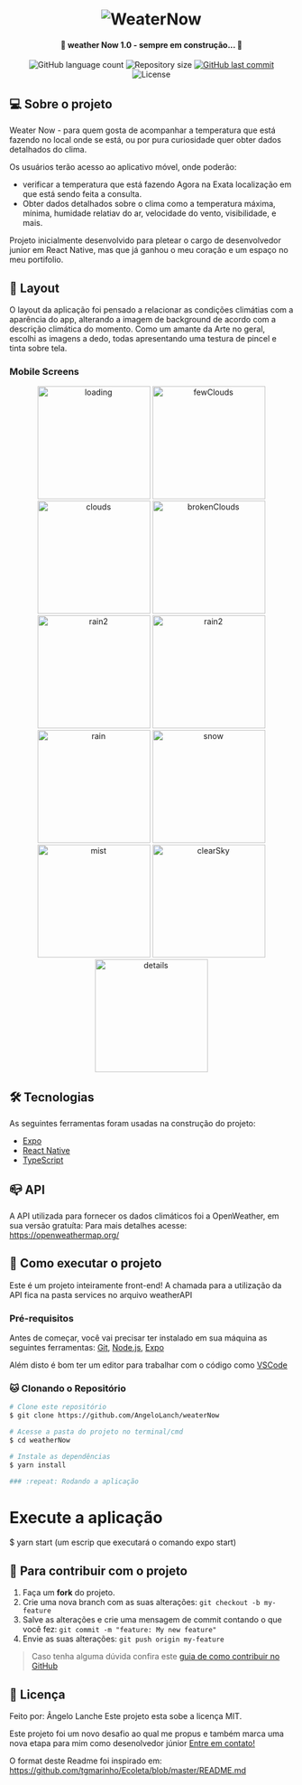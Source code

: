 <h1 align="center">
    <img alt="WeaterNow" title="#WeaterNow" src="./src/assets/banner.png" />
</h1>

<h4 align="center"> 
	🚧 weather Now 1.0 - sempre em construção... 🚧
</h4>

<p align="center">
  <img alt="GitHub language count" src="https://img.shields.io/github/languages/count/AngeloLanch/weaterNow?color=%2304D361">

  <img alt="Repository size" src="https://img.shields.io/github/repo-size/AngeloLanch/weaterNow">
  
  <a href="https://github.com/AngeloLanch/WeaterNow/commits/master">
    <img alt="GitHub last commit" src="https://img.shields.io/github/last-commit/AngeloLanch/weatherNow">
  </a>

  <img alt="License" src="https://img.shields.io/badge/license-MIT-brightgreen">
</p>


## 💻 Sobre o projeto

Weater Now - para quem gosta de acompanhar a temperatura que está fazendo no local onde se está, ou por pura curiosidade quer obter dados detalhados do clima.

Os usuários terão acesso ao aplicativo móvel, onde poderão:
- verificar a temperatura que está fazendo Agora na Exata localização em que está sendo feita a consulta.
- Obter dados detalhados sobre o clima como a temperatura máxima, mínima, humidade relatiav do ar, velocidade do vento, visibilidade, e mais.

Projeto inicialmente desenvolvido para pletear o cargo de desenvolvedor junior em React Native, mas que já ganhou o meu coração e um espaço no meu portifolio.

## 🎨 Layout

O layout da aplicação foi pensado a relacionar as condições climátias com a aparência do app, alterando a imagem de background de acordo com a descrição climática do momento.
Como um amante da Arte no geral, escolhi as imagens a dedo, todas apresentando uma testura de pincel e tinta sobre tela.

### Mobile Screens

<p align="center">
  <img alt="loading" title="#loading" src="./assets/loading.jpeg" width="200px">
  <img alt="fewClouds" title="#fewClouds" src="./assets/fewClouds.jpeg" width="200px">
  <img alt="clouds" title="#clouds" src="./assets/clouds.jpeg" width="200px">
  <img alt="brokenClouds" title="#brokenClouds" src="./assets/brokenClouds.jpeg" width="200px">
  <img alt="rain2" title="#rain2" src="./assets/rain2.jpeg" width="200px">
  <img alt="rain2" title="#storm" src="./assets/storm.jpeg" width="200px">
  <img alt="rain" title="#rain" src="./assets/rain.jpeg" width="200px">
  <img alt="snow" title="#snow" src="./assets/snow.jpeg" width="200px">
  <img alt="mist" title="#mist" src="./assets/mist.jpeg" width="200px">
  <img alt="clearSky" title="#clearSky" src="./assets/sky.jpeg" width="200px">
  <img alt="details" title="#details" src="./assets/details.jpeg" width="200px">
</p>

## 🛠 Tecnologias

As seguintes ferramentas foram usadas na construção do projeto:
- [Expo][expo]
- [React Native][rn]
- [TypeScript][typescript]

## :mailbox_closed: API

A API utilizada para fornecer os dados climáticos foi a OpenWeather, em sua versão gratuíta:
Para mais detalhes acesse: https://openweathermap.org/

## :calling: Como executar o projeto

Este é um projeto inteiramente front-end!
A chamada para a utilização da API fica na pasta services no arquivo weatherAPI

### Pré-requisitos

Antes de começar, você vai precisar ter instalado em sua máquina as seguintes ferramentas:
[Git](https://git-scm.com), 
[Node.js][nodejs],
[Expo](https://git-scm.com)

Além disto é bom ter um editor para trabalhar com o código como [VSCode][vscode]

### :cat: Clonando o Repositório

```bash
# Clone este repositório
$ git clone https://github.com/AngeloLanch/weaterNow

# Acesse a pasta do projeto no terminal/cmd
$ cd weatherNow

# Instale as dependências
$ yarn install

### :repeat: Rodando a aplicação

```
# Execute a aplicação
$ yarn start (um escrip que executará o comando expo start)

## :raising_hand: Para contribuir com o projeto

1. Faça um **fork** do projeto.
2. Crie uma nova branch com as suas alterações: `git checkout -b my-feature`
3. Salve as alterações e crie uma mensagem de commit contando o que você fez: `git commit -m "feature: My new feature"`
4. Envie as suas alterações: `git push origin my-feature`
> Caso tenha alguma dúvida confira este [guia de como contribuir no GitHub](https://github.com/firstcontributions/first-contributions)

## 📝 Licença

Feito por: Ângelo Lanche
Este projeto esta sobe a licença MIT.

Este projeto foi um novo desafio ao qual me propus e também marca uma nova etapa para mim como desenolvedor júnior 
[Entre em contato!](https://www.linkedin.com/in/AngeloLanch/)

[nodejs]: https://nodejs.org/
[typescript]: https://www.typescriptlang.org/
[expo]: https://expo.io/
[rn]: https://facebook.github.io/react-native/
[yarn]: https://yarnpkg.com/
[vscode]: https://code.visualstudio.com/
[vceditconfig]: https://marketplace.visualstudio.com/items?itemName=EditorConfig.EditorConfig
[license]: https://opensource.org/licenses/MIT

O format deste Readme foi inspirado em: https://github.com/tgmarinho/Ecoleta/blob/master/README.md
